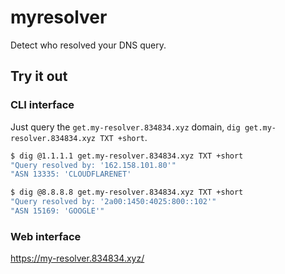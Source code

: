 # myresolver
Detect who resolved your DNS query.

## Try it out

### CLI interface
Just query the `get.my-resolver.834834.xyz` domain, `dig get.my-resolver.834834.xyz TXT +short`.

```bash
$ dig @1.1.1.1 get.my-resolver.834834.xyz TXT +short
"Query resolved by: '162.158.101.80'"
"ASN 13335: 'CLOUDFLARENET'
```
```bash
$ dig @8.8.8.8 get.my-resolver.834834.xyz TXT +short
"Query resolved by: '2a00:1450:4025:800::102'"
"ASN 15169: 'GOOGLE'"
```

### Web interface
https://my-resolver.834834.xyz/
